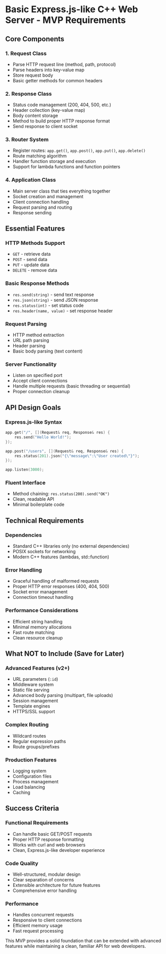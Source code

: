 # Basic Express.js-like C++ Web Server - MVP Requirements

## Core Components

### 1. Request Class
- Parse HTTP request line (method, path, protocol)
- Parse headers into key-value map
- Store request body
- Basic getter methods for common headers

### 2. Response Class
- Status code management (200, 404, 500, etc.)
- Header collection (key-value map)
- Body content storage
- Method to build proper HTTP response format
- Send response to client socket

### 3. Router System
- Register routes: `app.get()`, `app.post()`, `app.put()`, `app.delete()`
- Route matching algorithm
- Handler function storage and execution
- Support for lambda functions and function pointers

### 4. Application Class
- Main server class that ties everything together
- Socket creation and management
- Client connection handling
- Request parsing and routing
- Response sending

## Essential Features

### HTTP Methods Support
- `GET` - retrieve data
- `POST` - send data
- `PUT` - update data
- `DELETE` - remove data

### Basic Response Methods
- `res.send(string)` - send text response
- `res.json(string)` - send JSON response
- `res.status(int)` - set status code
- `res.header(name, value)` - set response header

### Request Parsing
- HTTP method extraction
- URL path parsing
- Header parsing
- Basic body parsing (text content)

### Server Functionality
- Listen on specified port
- Accept client connections
- Handle multiple requests (basic threading or sequential)
- Proper connection cleanup

## API Design Goals

### Express.js-like Syntax
```cpp
app.get("/", [](Request& req, Response& res) {
    res.send("Hello World!");
});

app.post("/users", [](Request& req, Response& res) {
    res.status(201).json("{\"message\":\"User created\"}");
});

app.listen(3000);
```

### Fluent Interface
- Method chaining: `res.status(200).send("OK")`
- Clean, readable API
- Minimal boilerplate code

## Technical Requirements

### Dependencies
- Standard C++ libraries only (no external dependencies)
- POSIX sockets for networking
- Modern C++ features (lambdas, std::function)

### Error Handling
- Graceful handling of malformed requests
- Proper HTTP error responses (400, 404, 500)
- Socket error management
- Connection timeout handling

### Performance Considerations
- Efficient string handling
- Minimal memory allocations
- Fast route matching
- Clean resource cleanup

## What NOT to Include (Save for Later)

### Advanced Features (v2+)
- URL parameters (`:id`)
- Middleware system
- Static file serving
- Advanced body parsing (multipart, file uploads)
- Session management
- Template engines
- HTTPS/SSL support

### Complex Routing
- Wildcard routes
- Regular expression paths
- Route groups/prefixes

### Production Features
- Logging system
- Configuration files
- Process management
- Load balancing
- Caching

## Success Criteria

### Functional Requirements
- Can handle basic GET/POST requests
- Proper HTTP response formatting
- Works with curl and web browsers
- Clean, Express.js-like developer experience

### Code Quality
- Well-structured, modular design
- Clear separation of concerns
- Extensible architecture for future features
- Comprehensive error handling

### Performance
- Handles concurrent requests
- Responsive to client connections
- Efficient memory usage
- Fast request processing

This MVP provides a solid foundation that can be extended with advanced features while maintaining a clean, familiar API for web developers.